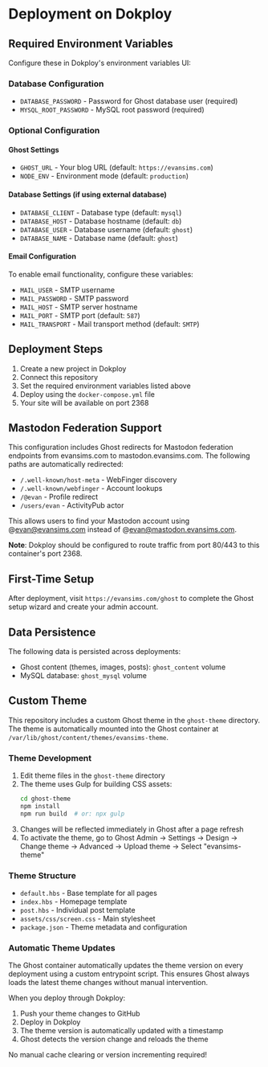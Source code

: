 # Deployment on Dokploy

## Required Environment Variables

Configure these in Dokploy's environment variables UI:

### Database Configuration
- `DATABASE_PASSWORD` - Password for Ghost database user (required)
- `MYSQL_ROOT_PASSWORD` - MySQL root password (required)

### Optional Configuration

#### Ghost Settings
- `GHOST_URL` - Your blog URL (default: `https://evansims.com`)
- `NODE_ENV` - Environment mode (default: `production`)

#### Database Settings (if using external database)
- `DATABASE_CLIENT` - Database type (default: `mysql`)
- `DATABASE_HOST` - Database hostname (default: `db`)
- `DATABASE_USER` - Database username (default: `ghost`)
- `DATABASE_NAME` - Database name (default: `ghost`)

#### Email Configuration
To enable email functionality, configure these variables:
- `MAIL_USER` - SMTP username
- `MAIL_PASSWORD` - SMTP password
- `MAIL_HOST` - SMTP server hostname
- `MAIL_PORT` - SMTP port (default: `587`)
- `MAIL_TRANSPORT` - Mail transport method (default: `SMTP`)

## Deployment Steps

1. Create a new project in Dokploy
2. Connect this repository
3. Set the required environment variables listed above
4. Deploy using the `docker-compose.yml` file
5. Your site will be available on port 2368

## Mastodon Federation Support

This configuration includes Ghost redirects for Mastodon federation endpoints from evansims.com to mastodon.evansims.com. The following paths are automatically redirected:

- `/.well-known/host-meta` - WebFinger discovery
- `/.well-known/webfinger` - Account lookups
- `/@evan` - Profile redirect
- `/users/evan` - ActivityPub actor

This allows users to find your Mastodon account using @evan@evansims.com instead of @evan@mastodon.evansims.com.

**Note**: Dokploy should be configured to route traffic from port 80/443 to this container's port 2368.

## First-Time Setup

After deployment, visit `https://evansims.com/ghost` to complete the Ghost setup wizard and create your admin account.

## Data Persistence

The following data is persisted across deployments:
- Ghost content (themes, images, posts): `ghost_content` volume
- MySQL database: `ghost_mysql` volume

## Custom Theme

This repository includes a custom Ghost theme in the `ghost-theme` directory. The theme is automatically mounted into the Ghost container at `/var/lib/ghost/content/themes/evansims-theme`.

### Theme Development

1. Edit theme files in the `ghost-theme` directory
2. The theme uses Gulp for building CSS assets:
   ```bash
   cd ghost-theme
   npm install
   npm run build  # or: npx gulp
   ```
3. Changes will be reflected immediately in Ghost after a page refresh
4. To activate the theme, go to Ghost Admin → Settings → Design → Change theme → Advanced → Upload theme → Select "evansims-theme"

### Theme Structure
- `default.hbs` - Base template for all pages
- `index.hbs` - Homepage template
- `post.hbs` - Individual post template
- `assets/css/screen.css` - Main stylesheet
- `package.json` - Theme metadata and configuration

### Automatic Theme Updates

The Ghost container automatically updates the theme version on every deployment using a custom entrypoint script. This ensures Ghost always loads the latest theme changes without manual intervention.

When you deploy through Dokploy:
1. Push your theme changes to GitHub
2. Deploy in Dokploy
3. The theme version is automatically updated with a timestamp
4. Ghost detects the version change and reloads the theme

No manual cache clearing or version incrementing required!